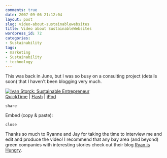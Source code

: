 ```yaml
---
comments: true
date: 2007-09-06 21:12:04
layout: post
slug: video-about-sustainablewebsites
title: Video about SustainableWebsites
wordpress_id: 72
categories:
- Sustainability
tags:
- marketing
- Sustainability
- technology
---
```


This was back in June, but I was so busy on a consulting project (details soon) that I haven't been blogging very much. 



 	

[![Ivan Storck: Sustainable Entrepreneur](http://ryanishungry.com/wp-content/uploads/2007/05/RyanIsHungry_IvanStorck.jpg)](http://media1.podtech.net/media/2007/05/PID_011475/Podtech_RyanIsHungry_IvanStorck.mp4)  
[QuickTime](http://media1.podtech.net/media/2007/05/PID_011475/Podtech_RyanIsHungry_IvanStorck.mp4) | [Flash](http://www.podtech.net/player/podtech-player.swf) | [iPod](http://media1.podtech.net/media/2007/05/PID_011475/Podtech_RyanIsHungry_IvanStorck_ipod.mp4)

	share  


	

	

		
Embed (copy & paste):
  	

	close  


		

		
	





Thanks so much to Ryanne and Jay for taking the time to interview me and edit and produce the video! I recommend that any bay area (and beyond) green companies with interesting stories check out their blog [Ryan is Hungry](http://ryanishungry.com/).
